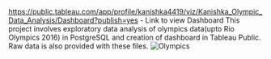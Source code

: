 https://public.tableau.com/app/profile/kanishka4419/viz/Kanishka_Olympic_Data_Analysis/Dashboard?publish=yes - Link to view Dashboard
This project involves exploratory data analysis of olympics data(upto Rio Olympics 2016) in PostgreSQL and creation of dashboard in Tableau Public.
Raw data is also provided with these files.
![Olympics](https://user-images.githubusercontent.com/113800493/191606529-21e91f06-e2d6-4899-ad8d-baf186e911a5.png)
